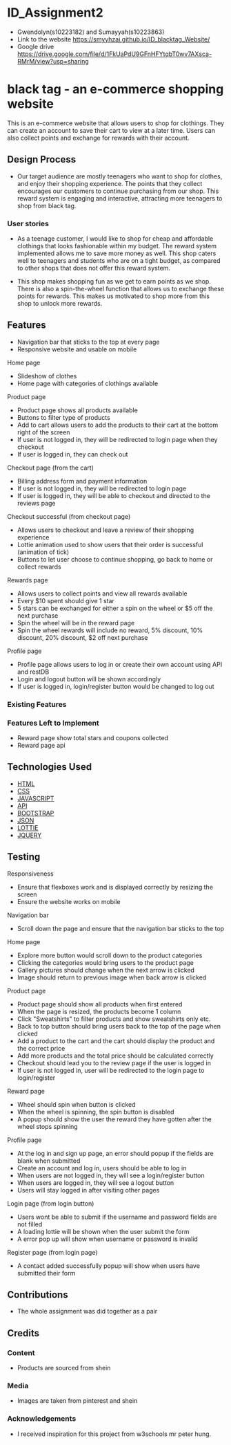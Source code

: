 # ID_Assignment2

- Gwendolyn(s10223182) and Sumayyah(s10223863)
- Link to the website https://smyyhzai.github.io/ID_blacktag_Website/
- Google drive https://drive.google.com/file/d/1FkUaPdU9GFnHFYtqbT0wv7AXsca-RMrM/view?usp=sharing

# black tag - an e-commerce shopping website

This is an e-commerce website that allows users to shop for clothings. They can create an account to save their cart to view at a later time. Users can also collect points and exchange for rewards with their account.

## Design Process

- Our target audience are mostly teenagers who want to shop for clothes, and enjoy their shopping experience. The points that they collect encourages our customers to continue purchasing from our shop. This reward system is engaging and interactive, attracting more teenagers to shop from black tag.

### User stories

- As a teenage customer, I would like to shop for cheap and affordable clothings that looks fashionable within my budget. The reward system implemented allows me to save more money as well. This shop caters well to teenagers and students who are on a tight budget, as compared to other shops that does not offer this reward system.

- This shop makes shopping fun as we get to earn points as we shop. There is also a spin-the-wheel function that allows us to exchange these points for rewards. This makes us motivated to shop more from this shop to unlock more rewards.

## Features

- Navigation bar that sticks to the top at every page
- Responsive website and usable on mobile

Home page

- Slideshow of clothes
- Home page with categories of clothings available

Product page

- Product page shows all products available
- Buttons to filter type of products
- Add to cart allows users to add the products to their cart at the bottom right of the screen 
- If user is not logged in, they will be redirected to login page when they checkout 
- If user is logged in, they can check out 

Checkout page (from the cart)

- Billing address form and payment information 
- If user is not logged in, they will be redirected to login page
- If user is logged in, they will be able to checkout and directed to the reviews page

Checkout successful (from checkout page)

- Allows users to checkout and leave a review of their shopping experience 
- Lottie animation used to show users that their order is successful (animation of tick)
- Buttons to let user choose to continue shopping, go back to home or collect rewards

Rewards page

- Allows users to collect points and view all rewards available
- Every $10 spent should give 1 star
- 5 stars can be exchanged for either a spin on the wheel or $5 off the next purchase
- Spin the wheel will be in the reward page
- Spin the wheel rewards will include no reward, 5% discount, 10% discount, 20% discount, $2 off next purchase

Profile page

- Profile page allows users to log in or create their own account using API and restDB
- Login and logout button will be shown accordingly
- If user is logged in, login/register button would be changed to log out

### Existing Features

### Features Left to Implement

- Reward page show total stars and coupons collected
- Reward page api

## Technologies Used

- [HTML](https://html.com)
- [CSS](https://css.com)
- [JAVASCRIPT](https://javascript.com)
- [API](https://api.com)
- [BOOTSTRAP](https://bootstrap.com)
- [JSON](https://json.com)
- [LOTTIE](https://lottie.com)
- [JQUERY](https://jquery.com)

## Testing

Responsiveness

- Ensure that flexboxes work and is displayed correctly by resizing the screen
- Ensure the website works on mobile

Navigation bar

- Scroll down the page and ensure that the navigation bar sticks to the top

Home page
- Explore more button would scroll down to the product categories
- Clicking the categories would bring users to the product page
- Gallery pictures should change when the next arrow is clicked
- Image should return to previous image when back arrow is clicked

Product page

- Product page should show all products when first entered
- When the page is resized, the products become 1 column
- Click "Sweatshirts" to filter products and show sweatshirts only etc.
- Back to top button should bring users back to the top of the page when clicked
- Add a product to the cart and the cart should display the product and the correct price
- Add more products and the total price should be calculated correctly
- Checkout should lead you to the review page if the user is logged in
- If user is not logged in, user will be redirected to the login page to login/register

Reward page

- Wheel should spin when button is clicked
- When the wheel is spinning, the spin button is disabled
- A popup should show the user the reward they have gotten after the wheel stops spinning

Profile page

- At the log in and sign up page, an error should popup if the fields are blank when submitted
- Create an account and log in, users should be able to log in
- When users are not logged in, they will see a login/register button
- When users are logged in, they will see a logout button
- Users will stay logged in after visiting other pages

Login page (from login button)
- Users wont be able to submit if the username and password fields are not filled
- A loading lottie will be shown when the user submit the form
- A error pop up will show when username or password is invalid

Register page (from login page)
- A contact added successfully popup will show when users have submitted their form
## Contributions
- The whole assignment was did together as a pair

## Credits

### Content
- Products are sourced from shein
### Media

- Images are taken from pinterest and shein

### Acknowledgements

- I received inspiration for this project from w3schools mr peter hung.
